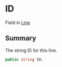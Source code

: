 # ID

Field in [Line](/api/csharp/yarn.line.md)

## Summary


The string ID for this line.


```csharp
public string ID;
```

